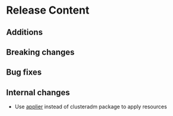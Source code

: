 [comment]: # ( Copyright Contributors to the Open Cluster Management project )
# Release Content
## Additions

## Breaking changes

## Bug fixes

## Internal changes

- Use [applier](github.com/stolostron/applier) instead of clusteradm package to apply resources
